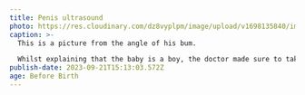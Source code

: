 ```yaml
---
title: Penis ultrasound
photo: https://res.cloudinary.com/dz8vyplpm/image/upload/v1698135840/img_7677_htqgud.jpg
caption: >-
  This is a picture from the angle of his bum.

  Whilst explaining that the baby is a boy, the doctor made sure to take a picture of his penis 😂
publish-date: 2023-09-21T15:13:03.572Z
age: Before Birth
---
```

